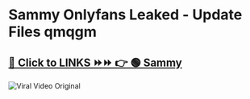 
 # Sammy Onlyfans Leaked - Update Files qmqgm

## <h2><a href="https://clipsfans.com/Sammy&ref=git">🔗 Click to LINKS ⏩⏩ 👉 🟢 Sammy </a></h2>

<a href="https://clipsfans.com/Sammy&ref=git" rel="nofollow" data-target="animated-image.originalLink"><img src="https://i.ibb.co.com/xMMVF88/686577567.gif" alt="Viral Video Original" style="max-width: 100%; display: inline-block;" data-target="animated-image.originalImage"></a>

